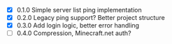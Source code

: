 - [X] 0.1.0 Simple server list ping implementation
- [X] 0.2.0 Legacy ping support? Better project structure
- [X] 0.3.0 Add login logic, better error handling
- [ ] 0.4.0 Compression, Minecraft.net auth?